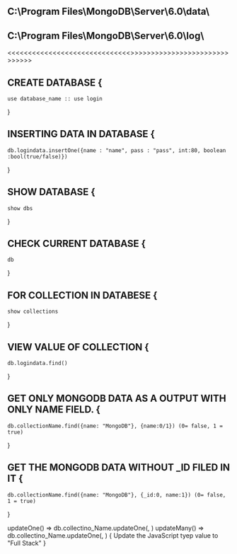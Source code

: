 ## C:\Program Files\MongoDB\Server\6.0\data\

## C:\Program Files\MongoDB\Server\6.0\log\

<<<<<<<<<<<<<<<<<<<<<<<<<<<<<<>>>>>>>>>>>>>>>>>>>>>>>>>>>>>>
## CREATE DATABASE {
    use database_name :: use login
}

## INSERTING DATA IN DATABASE {
    db.logindata.insertOne({name : "name", pass : "pass", int:80, boolean :bool(true/false)})
}

## SHOW DATABASE {
    show dbs
}

## CHECK CURRENT DATABASE {
    db
}

## FOR COLLECTION IN DATABESE {
    show collections
}

## VIEW VALUE OF COLLECTION {
    db.logindata.find()
}

## GET ONLY MONGODB DATA AS A OUTPUT WITH ONLY NAME FIELD. {
    db.collectionName.find({name: "MongoDB"}, {name:0/1}) (0= false, 1 = true)
}

## GET THE MONGODB DATA WITHOUT _ID FILED IN IT {
    db.collectionName.find({name: "MongoDB"}, {_id:0, name:1}) (0= false, 1 = true)
    
}
<!-- 
    db.collectionName.find({active:true}).limit(1)
    db.collectionName.findOne({active:true})
    db.collectionName.find({active:true}).limit(1).skip(1)
 -->


updateOne() => db.collectino_Name.updateOne(<filter>, <update>)
updateMany() => db.collectino_Name.updateOne(<filter>, <update>)
{
    Update the JavaScript tyep value to "Full Stack"
}